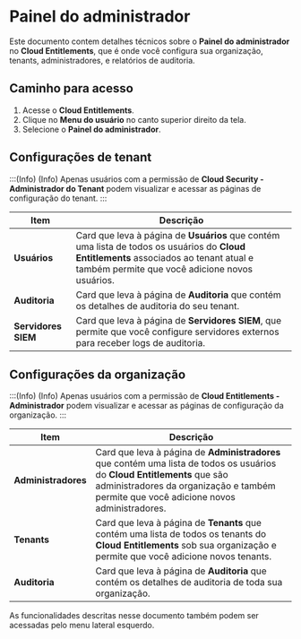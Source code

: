 # Painel do administrador

Este documento contem detalhes técnicos sobre o **Painel do administrador** no **Cloud Entitlements**, que é onde você configura sua organização, tenants, administradores, e relatórios de auditoria.

## Caminho para acesso

1. Acesse o **Cloud Entitlements**.
2. Clique no **Menu do usuário** no canto superior direito da tela.
3. Selecione o **Painel do administrador**.

## Configurações de tenant

:::(Info) (Info)
Apenas usuários com a permissão de **Cloud Security - Administrador do Tenant** podem visualizar e acessar as páginas de configuração do tenant.
:::

| **Item** | **Descrição** |
| --- | --- |
| **Usuários** | Card que leva à página de **Usuários** que contém uma lista de todos os usuários do **Cloud Entitlements** associados ao tenant atual e também permite que você adicione novos usuários. |
| **Auditoria** | Card que leva à página de **Auditoria** que contém os detalhes de auditoria do seu tenant. |
| **Servidores SIEM** | Card que leva à página de **Servidores SIEM**, que permite que você configure servidores externos para receber logs de auditoria. |

## Configurações da organização

:::(Info) (Info)
Apenas usuários com a permissão de **Cloud Entitlements - Administrador** podem visualizar e acessar as páginas de configuração da organização.
:::

| **Item** | **Descrição** |
| --- | --- |
| **Administradores** | Card que leva à página de **Administradores** que contém uma lista de todos os usuários do **Cloud Entitlements** que são administradores da organização e também permite que você adicione novos administradores. |
| **Tenants** | Card que leva à página de **Tenants** que contém uma lista de todos os tenants do **Cloud Entitlements** sob sua organização e permite que você adicione novos tenants. |
| **Auditoria** | Card que leva à página de **Auditoria** que contém os detalhes de auditoria de toda sua organização. |

As funcionalidades descritas nesse documento também podem ser acessadas pelo menu lateral esquerdo.